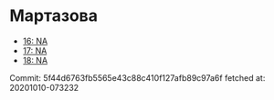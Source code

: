 # Мартазова
- [16: NA](16.md)
- [17: NA](17.md)
- [18: NA](18.md)

Commit: 5f44d6763fb5565e43c88c410f127afb89c97a6f
 fetched at: 20201010-073232
